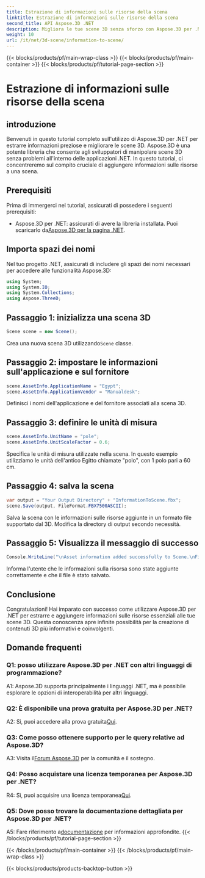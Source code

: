 ```yaml
---
title: Estrazione di informazioni sulle risorse della scena
linktitle: Estrazione di informazioni sulle risorse della scena
second_title: API Aspose.3D .NET
description: Migliora le tue scene 3D senza sforzo con Aspose.3D per .NET. Impara ad aggiungere informazioni preziose sulle risorse passo dopo passo. Scaricalo ora per un'esperienza 3D dinamica.
weight: 10
url: /it/net/3d-scene/information-to-scene/
---
```


{{< blocks/products/pf/main-wrap-class >}}
{{< blocks/products/pf/main-container >}}
{{< blocks/products/pf/tutorial-page-section >}}

# Estrazione di informazioni sulle risorse della scena

## introduzione

Benvenuti in questo tutorial completo sull'utilizzo di Aspose.3D per .NET per estrarre informazioni preziose e migliorare le scene 3D. Aspose.3D è una potente libreria che consente agli sviluppatori di manipolare scene 3D senza problemi all'interno delle applicazioni .NET. In questo tutorial, ci concentreremo sul compito cruciale di aggiungere informazioni sulle risorse a una scena.

## Prerequisiti

Prima di immergerci nel tutorial, assicurati di possedere i seguenti prerequisiti:

-  Aspose.3D per .NET: assicurati di avere la libreria installata. Puoi scaricarlo da[Aspose.3D per la pagina .NET](https://releases.aspose.com/3d/net/).

## Importa spazi dei nomi

Nel tuo progetto .NET, assicurati di includere gli spazi dei nomi necessari per accedere alle funzionalità Aspose.3D:

```csharp
using System;
using System.IO;
using System.Collections;
using Aspose.ThreeD;
```

## Passaggio 1: inizializza una scena 3D

```csharp
Scene scene = new Scene();
```

 Crea una nuova scena 3D utilizzando`Scene` classe.

## Passaggio 2: impostare le informazioni sull'applicazione e sul fornitore

```csharp
scene.AssetInfo.ApplicationName = "Egypt";
scene.AssetInfo.ApplicationVendor = "Manualdesk";
```

Definisci i nomi dell'applicazione e del fornitore associati alla scena 3D.

## Passaggio 3: definire le unità di misura

```csharp
scene.AssetInfo.UnitName = "pole";
scene.AssetInfo.UnitScaleFactor = 0.6;
```

Specifica le unità di misura utilizzate nella scena. In questo esempio utilizziamo le unità dell'antico Egitto chiamate "polo", con 1 polo pari a 60 cm.

## Passaggio 4: salva la scena

```csharp
var output = "Your Output Directory" + "InformationToScene.fbx";
scene.Save(output, FileFormat.FBX7500ASCII);
```

Salva la scena con le informazioni sulle risorse aggiunte in un formato file supportato dal 3D. Modifica la directory di output secondo necessità.

## Passaggio 5: Visualizza il messaggio di successo

```csharp
Console.WriteLine("\nAsset information added successfully to Scene.\nFile saved at " + output);
```

Informa l'utente che le informazioni sulla risorsa sono state aggiunte correttamente e che il file è stato salvato.

## Conclusione

Congratulazioni! Hai imparato con successo come utilizzare Aspose.3D per .NET per estrarre e aggiungere informazioni sulle risorse essenziali alle tue scene 3D. Questa conoscenza apre infinite possibilità per la creazione di contenuti 3D più informativi e coinvolgenti.

## Domande frequenti

### Q1: posso utilizzare Aspose.3D per .NET con altri linguaggi di programmazione?

A1: Aspose.3D supporta principalmente i linguaggi .NET, ma è possibile esplorare le opzioni di interoperabilità per altri linguaggi.

### Q2: È disponibile una prova gratuita per Aspose.3D per .NET?

 A2: Sì, puoi accedere alla prova gratuita[Qui](https://releases.aspose.com/).

### Q3: Come posso ottenere supporto per le query relative ad Aspose.3D?

 A3: Visita il[Forum Aspose.3D](https://forum.aspose.com/c/3d/18) per la comunità e il sostegno.

### Q4: Posso acquistare una licenza temporanea per Aspose.3D per .NET?

 R4: Sì, puoi acquisire una licenza temporanea[Qui](https://purchase.aspose.com/temporary-license/).

### Q5: Dove posso trovare la documentazione dettagliata per Aspose.3D per .NET?

 A5: Fare riferimento a[documentazione](https://reference.aspose.com/3d/net/) per informazioni approfondite.
{{< /blocks/products/pf/tutorial-page-section >}}

{{< /blocks/products/pf/main-container >}}
{{< /blocks/products/pf/main-wrap-class >}}

{{< blocks/products/products-backtop-button >}}

